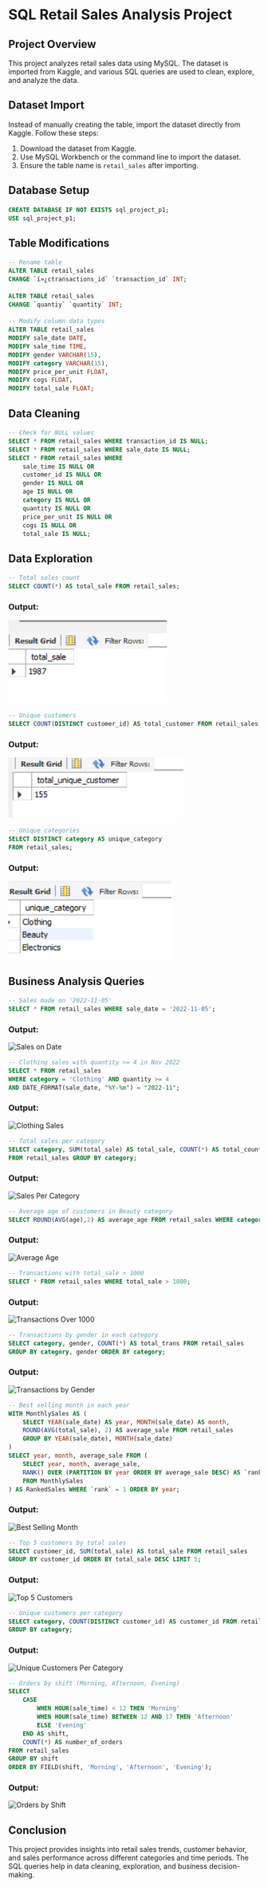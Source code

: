 # SQL Retail Sales Analysis Project

## Project Overview

This project analyzes retail sales data using MySQL. The dataset is imported from Kaggle, and various SQL queries are used to clean, explore, and analyze the data.

## Dataset Import

Instead of manually creating the table, import the dataset directly from Kaggle. Follow these steps:

1. Download the dataset from Kaggle.
2. Use MySQL Workbench or the command line to import the dataset.
3. Ensure the table name is `retail_sales` after importing.

## Database Setup

```sql
CREATE DATABASE IF NOT EXISTS sql_project_p1;
USE sql_project_p1;
```

## Table Modifications

```sql
-- Rename table
ALTER TABLE retail_sales
CHANGE `ï»¿ctransactions_id` `transaction_id` INT;

ALTER TABLE retail_sales
CHANGE `quantiy` `quantity` INT;

-- Modify column data types
ALTER TABLE retail_sales
MODIFY sale_date DATE,
MODIFY sale_time TIME,
MODIFY gender VARCHAR(15),
MODIFY category VARCHAR(15),
MODIFY price_per_unit FLOAT,
MODIFY cogs FLOAT,
MODIFY total_sale FLOAT;
```

## Data Cleaning

```sql
-- Check for NULL values
SELECT * FROM retail_sales WHERE transaction_id IS NULL;
SELECT * FROM retail_sales WHERE sale_date IS NULL;
SELECT * FROM retail_sales WHERE
    sale_time IS NULL OR
    customer_id IS NULL OR
    gender IS NULL OR
    age IS NULL OR
    category IS NULL OR
    quantity IS NULL OR
    price_per_unit IS NULL OR
    cogs IS NULL OR
    total_sale IS NULL;
```

## Data Exploration

```sql
-- Total sales count
SELECT COUNT(*) AS total_sale FROM retail_sales;
```

### Output:
![Step 1](https://github.com/mansi306/Mysql_retail_sale_Project_1/blob/main/Mysql_retail_sale_Project_1/screenshots/s1.png)

```sql
-- Unique customers
SELECT COUNT(DISTINCT customer_id) AS total_customer FROM retail_sales;

```

### Output:
![Unique Customers](https://raw.githubusercontent.com/mansi306/Mysql_retail_sale_Project_1/refs/heads/main/Mysql_retail_sale_Project_1/screenshots/s2.png)

```sql
-- Unique categories
SELECT DISTINCT category AS unique_category
FROM retail_sales;

```

### Output:
![Unique Categories](https://raw.githubusercontent.com/mansi306/Mysql_retail_sale_Project_1/refs/heads/main/Mysql_retail_sale_Project_1/screenshots/s3.png)

## Business Analysis Queries

```sql
-- Sales made on '2022-11-05'
SELECT * FROM retail_sales WHERE sale_date = '2022-11-05';
```

### Output:
![Sales on Date](https://raw.githubusercontent.com/mansi306/Mysql_retail_sale_Project_1/main/screenshots/s5.png)

```sql
-- Clothing sales with quantity >= 4 in Nov 2022
SELECT * FROM retail_sales
WHERE category = 'Clothing' AND quantity >= 4
AND DATE_FORMAT(sale_date, "%Y-%m") = "2022-11";
```

### Output:
![Clothing Sales](https://raw.githubusercontent.com/mansi306/Mysql_retail_sale_Project_1/main/screenshots/s6.png)

```sql
-- Total sales per category
SELECT category, SUM(total_sale) AS total_sale, COUNT(*) AS total_count
FROM retail_sales GROUP BY category;
```

### Output:
![Sales Per Category](https://raw.githubusercontent.com/mansi306/Mysql_retail_sale_Project_1/main/screenshots/s7.png)

```sql
-- Average age of customers in Beauty category
SELECT ROUND(AVG(age),2) AS average_age FROM retail_sales WHERE category = 'Beauty';
```

### Output:
![Average Age](https://raw.githubusercontent.com/mansi306/Mysql_retail_sale_Project_1/main/screenshots/s8.png)

```sql
-- Transactions with total_sale > 1000
SELECT * FROM retail_sales WHERE total_sale > 1000;
```

### Output:
![Transactions Over 1000](https://raw.githubusercontent.com/mansi306/Mysql_retail_sale_Project_1/main/screenshots/s9.png)

```sql
-- Transactions by gender in each category
SELECT category, gender, COUNT(*) AS total_trans FROM retail_sales
GROUP BY category, gender ORDER BY category;
```

### Output:
![Transactions by Gender](https://raw.githubusercontent.com/mansi306/Mysql_retail_sale_Project_1/main/screenshots/s10.png)

```sql
-- Best selling month in each year
WITH MonthlySales AS (
    SELECT YEAR(sale_date) AS year, MONTH(sale_date) AS month,
    ROUND(AVG(total_sale), 2) AS average_sale FROM retail_sales
    GROUP BY YEAR(sale_date), MONTH(sale_date)
)
SELECT year, month, average_sale FROM (
    SELECT year, month, average_sale,
    RANK() OVER (PARTITION BY year ORDER BY average_sale DESC) AS `rank`
    FROM MonthlySales
) AS RankedSales WHERE `rank` = 1 ORDER BY year;
```

### Output:
![Best Selling Month](https://raw.githubusercontent.com/mansi306/Mysql_retail_sale_Project_1/main/screenshots/s11.png)

```sql
-- Top 5 customers by total sales
SELECT customer_id, SUM(total_sale) AS total_sale FROM retail_sales
GROUP BY customer_id ORDER BY total_sale DESC LIMIT 5;
```

### Output:
![Top 5 Customers](https://raw.githubusercontent.com/mansi306/Mysql_retail_sale_Project_1/main/screenshots/s12.png)

```sql
-- Unique customers per category
SELECT category, COUNT(DISTINCT customer_id) AS customer_id FROM retail_sales
GROUP BY category;
```

### Output:
![Unique Customers Per Category](https://raw.githubusercontent.com/mansi306/Mysql_retail_sale_Project_1/main/screenshots/s13.png)

```sql
-- Orders by shift (Morning, Afternoon, Evening)
SELECT
    CASE
        WHEN HOUR(sale_time) < 12 THEN 'Morning'
        WHEN HOUR(sale_time) BETWEEN 12 AND 17 THEN 'Afternoon'
        ELSE 'Evening'
    END AS shift,
    COUNT(*) AS number_of_orders
FROM retail_sales
GROUP BY shift
ORDER BY FIELD(shift, 'Morning', 'Afternoon', 'Evening');
```

### Output:
![Orders by Shift](https://raw.githubusercontent.com/mansi306/Mysql_retail_sale_Project_1/main/screenshots/s14.png)

## Conclusion

This project provides insights into retail sales trends, customer behavior, and sales performance across different categories and time periods. The SQL queries help in data cleaning, exploration, and business decision-making.

